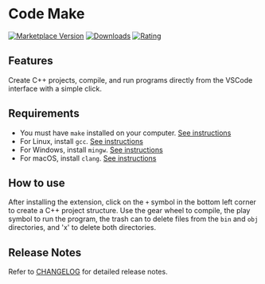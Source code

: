 # Code Make

[![Marketplace Version](https://vsmarketplacebadges.dev/version-short/drizzy.code-make.svg)](https://marketplace.visualstudio.com/items?itemName=drizzy.code-make)
[![Downloads](https://vsmarketplacebadges.dev/downloads-short/drizzy.code-make.svg)](https://marketplace.visualstudio.com/items?itemName=drizzy.code-make)
[![Rating](https://vsmarketplacebadges.dev/rating-short/drizzy.code-make.svg)](https://marketplace.visualstudio.com/items?itemName=drizzy.code-make)


## Features

Create C++ projects, compile, and run programs directly from the VSCode interface with a simple click.

## Requirements

- You must have `make` installed on your computer. [See instructions](docs/SETUP.md#make)
- For Linux, install `gcc`. [See instructions](docs/SETUP.md#linux)
- For Windows, install `mingw`. [See instructions](docs/SETUP.md#windows)
- For macOS, install `clang`. [See instructions](docs/SETUP.md#mac)


## How to use

After installing the extension, click on the `+` symbol in the bottom left corner to create a C++ project structure. Use the gear wheel to compile, the play symbol to run the program, the trash can to delete files from the `bin` and `obj` directories, and 'x' to delete both directories.


## Release Notes

Refer to [CHANGELOG](CHANGELOG.md) for detailed release notes.
